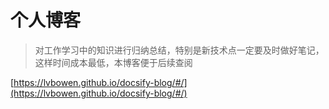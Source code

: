 # 个人博客

> 对工作学习中的知识进行归纳总结，特别是新技术点一定要及时做好笔记，这样时间成本最低，本博客便于后续查阅

[https://lvbowen.github.io/docsify-blog/#/](https://lvbowen.github.io/docsify-blog/#/)

  <!-- 注释用这种符号，同注释 html -->
